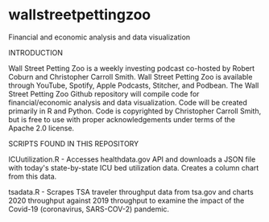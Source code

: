 # wallstreetpettingzoo
Financial and economic analysis and data visualization

INTRODUCTION

Wall Street Petting Zoo is a weekly investing podcast co-hosted by Robert Coburn and Christopher Carroll Smith. Wall Street Petting Zoo is available through YouTube, Spotify, Apple Podcasts, Stitcher, and Podbean. The Wall Street Petting Zoo Github repository will compile code for financial/economic analysis and data visualization. Code will be created primarily in R and Python. Code is copyrighted by Christopher Carroll Smith, but is free to use with proper acknowledgements under terms of the Apache 2.0 license.

SCRIPTS FOUND IN THIS REPOSITORY

ICUutilization.R - Accesses healthdata.gov API and downloads a JSON file with today's state-by-state ICU bed utilization data. Creates a column chart from this data.

tsadata.R - Scrapes TSA traveler throughput data from tsa.gov and charts 2020 throughput against 2019 throughput to examine the impact of the Covid-19 (coronavirus, SARS-COV-2) pandemic.
